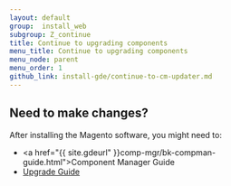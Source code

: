 ```yaml
---
layout: default
group:  install_web
subgroup: Z_continue
title: Continue to upgrading components
menu_title: Continue to upgrading components
menu_node: parent
menu_order: 1
github_link: install-gde/continue-to-cm-updater.md
---
```




## Need to make changes?
After installing the Magento software, you might need to:

*	<a href="{{ site.gdeurl" }}comp-mgr/bk-compman-guide.html">Component Manager Guide</a>
*	<a href="{{ site.gdeurl }}upgrade/bk-upgrade-guide.html">Upgrade Guide</a>



